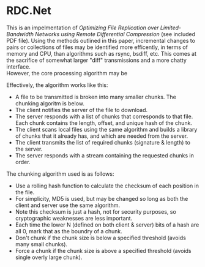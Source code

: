 RDC.Net
=======
This is an impelmentation of _Optimizing File Replication over Limited-Bandwidth Networks 
using Remote Differential Compression_ (see included PDF file).  Using the methods outlined in this paper, incremental 
changes to pairs or collections of files may be identified more efficently, in terms of memory and CPU, than algorithms
such as rsync, bsdiff, etc.  This comes at the sacrifice of somewhat larger "diff" transmissions and a more chatty interface.  
However, the core processing algorithm may be 

Effectively, the algorithm works like this:

* A file to be transmitted is broken into many smaller chunks.  The chunking algoritm is below.
* The client notifies the server of the file to download.
* The server responds with a list of chunks that corresponds to that file.  Each chunk contains the length, offset, and unique hash of the chunk.
* The client scans local files using the same algorithm and builds a library of chunks that it already has, and which are needed from the server.  
* The client transmits the list of required chunks (signature & length) to the server.
* The server responds with a stream containing the requested chunks in order.



The chunking algorithm used is as follows:
* Use a rolling hash function to calculate the checksum of each position in the file.
* For simplicity, MD5 is used, but may be changed so long as both the client and server use the same algorithm.
* Note this checksum is just a hash, not for security purposes, so cryptographic weaknesses are less important.
* Each time the lower N (defined on both client & server) bits of a hash are all 0, mark that as the boundry of a chunk.
* Don't chunk if the chunk size is below a specified threshold (avoids many small chunks).
* Force a chunk if the chunk size is above a specified threshold (avoids single overly large chunk).

